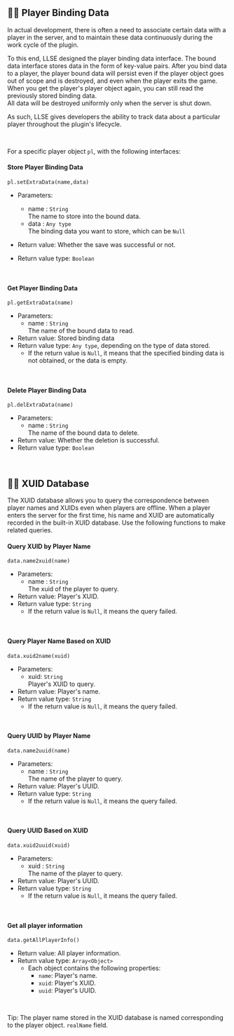 ## 🏃‍♂️ Player Binding Data

In actual development, there is often a need to associate certain data with a player in the server, and to maintain these data continuously during the work cycle of the plugin.  

To this end, LLSE designed the player binding data interface. The bound data interface stores data in the form of key-value pairs. 
After you bind data to a player, the player bound data will persist even if the player object goes out of scope and is destroyed, and even when the player exits the game. When you get the player's player object again, you can still read the previously stored binding data.  
All data will be destroyed uniformly only when the server is shut down.

As such, LLSE gives developers the ability to track data about a particular player throughout the plugin's lifecycle.  

<br>

For a specific player object `pl`, with the following interfaces:

#### Store Player Binding Data 

`pl.setExtraData(name,data)`

- Parameters: 
  - name : `String`  
    The name to store into the bound data.
  - data : `Any type`  
    The binding data you want to store, which can be `Null`

- Return value: Whether the save was successful or not.
- Return value type: `Boolean` 

<br>

#### Get Player Binding Data

`pl.getExtraData(name)`

- Parameters: 
  - name : `String`  
    The name of the bound data to read.
- Return value: Stored binding data
- Return value type: `Any type`, depending on the type of data stored.
  -  If the return value is `Null`, it means that the specified binding data is not obtained, or the data is empty.

<br>

#### Delete Player Binding Data

`pl.delExtraData(name)`

- Parameters: 
  - name : `String`  
    The name of the bound data to delete.
- Return value: Whether the deletion is successful.
- Return value type: `Boolean`

<br>

## 👨‍💻 XUID Database

The XUID database allows you to query the correspondence between player names and XUIDs even when players are offline.
When a player enters the server for the first time, his name and XUID are automatically recorded in the built-in XUID database. Use the following functions to make related queries.

#### Query XUID by Player Name

`data.name2xuid(name)`

- Parameters: 
  - name : `String`  
    The xuid of the player to query.
- Return value: Player's XUID.
- Return value type: `String`
  - If the return value is `Null`, it means the query failed.

<br>

#### Query Player Name Based on XUID

`data.xuid2name(xuid)`

- Parameters: 
  - xuid: `String`  
    Player's XUID to query.
- Return value: Player's name.
- Return value type: `String`
  - If the return value is `Null`, it means the query failed.

<br>

#### Query UUID by Player Name

`data.name2uuid(name)`

- Parameters: 
  - name : `String`  
    The name of the player to query.
- Return value: Player's UUID.
- Return value type: `String`
  - If the return value is `Null`, it means the query failed.

<br>

#### Query UUID Based on XUID

`data.xuid2uuid(xuid)`

- Parameters: 
  - xuid : `String`  
    The name of the player to query.
- Return value: Player's UUID.
- Return value type: `String`
  - If the return value is `Null`, it means the query failed.

<br>

#### Get all player information

`data.getAllPlayerInfo()`

- Return value: All player information.
- Return value type: `Array<Object>`
  - Each object contains the following properties:
    - `name`: Player's name.
    - `xuid`: Player's XUID.
    - `uuid`: Player's UUID.

<br>

Tip: The player name stored in the XUID database is named corresponding to the player object. `realName` field.
